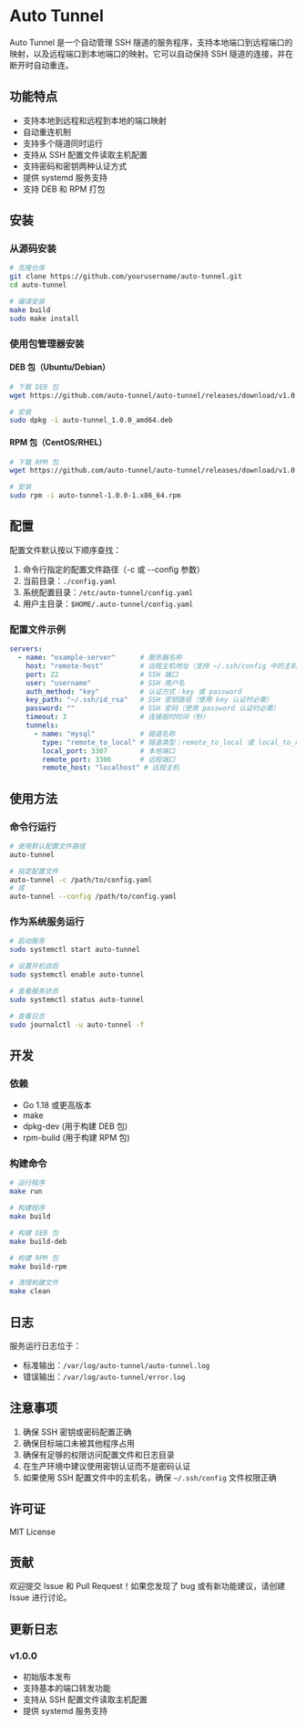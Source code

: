 # Auto Tunnel

Auto Tunnel 是一个自动管理 SSH 隧道的服务程序，支持本地端口到远程端口的映射，以及远程端口到本地端口的映射。它可以自动保持 SSH 隧道的连接，并在断开时自动重连。

## 功能特点

- 支持本地到远程和远程到本地的端口映射
- 自动重连机制
- 支持多个隧道同时运行
- 支持从 SSH 配置文件读取主机配置
- 支持密码和密钥两种认证方式
- 提供 systemd 服务支持
- 支持 DEB 和 RPM 打包

## 安装

### 从源码安装

```bash
# 克隆仓库
git clone https://github.com/yourusername/auto-tunnel.git
cd auto-tunnel

# 编译安装
make build
sudo make install
```

### 使用包管理器安装

#### DEB 包（Ubuntu/Debian）
```bash
# 下载 DEB 包
wget https://github.com/auto-tunnel/auto-tunnel/releases/download/v1.0.0/auto-tunnel_1.0.0_amd64.deb

# 安装
sudo dpkg -i auto-tunnel_1.0.0_amd64.deb
```

#### RPM 包（CentOS/RHEL）
```bash
# 下载 RPM 包
wget https://github.com/auto-tunnel/auto-tunnel/releases/download/v1.0.0/auto-tunnel-1.0.0-1.x86_64.rpm

# 安装
sudo rpm -i auto-tunnel-1.0.0-1.x86_64.rpm
```

## 配置

配置文件默认按以下顺序查找：
1. 命令行指定的配置文件路径（-c 或 --config 参数）
2. 当前目录：`./config.yaml`
3. 系统配置目录：`/etc/auto-tunnel/config.yaml`
4. 用户主目录：`$HOME/.auto-tunnel/config.yaml`

### 配置文件示例

```yaml
servers:
  - name: "example-server"      # 服务器名称
    host: "remote-host"         # 远程主机地址（支持 ~/.ssh/config 中的主机名）
    port: 22                    # SSH 端口
    user: "username"            # SSH 用户名
    auth_method: "key"          # 认证方式：key 或 password
    key_path: "~/.ssh/id_rsa"   # SSH 密钥路径（使用 key 认证时必需）
    password: ""                # SSH 密码（使用 password 认证时必需）
    timeout: 3                  # 连接超时时间（秒）
    tunnels:
      - name: "mysql"           # 隧道名称
        type: "remote_to_local" # 隧道类型：remote_to_local 或 local_to_remote
        local_port: 3307        # 本地端口
        remote_port: 3306       # 远程端口
        remote_host: "localhost" # 远程主机
```

## 使用方法

### 命令行运行

```bash
# 使用默认配置文件路径
auto-tunnel

# 指定配置文件
auto-tunnel -c /path/to/config.yaml
# 或
auto-tunnel --config /path/to/config.yaml
```

### 作为系统服务运行

```bash
# 启动服务
sudo systemctl start auto-tunnel

# 设置开机自启
sudo systemctl enable auto-tunnel

# 查看服务状态
sudo systemctl status auto-tunnel

# 查看日志
sudo journalctl -u auto-tunnel -f
```

## 开发

### 依赖

- Go 1.18 或更高版本
- make
- dpkg-dev (用于构建 DEB 包)
- rpm-build (用于构建 RPM 包)

### 构建命令

```bash
# 运行程序
make run

# 构建程序
make build

# 构建 DEB 包
make build-deb

# 构建 RPM 包
make build-rpm

# 清理构建文件
make clean
```

## 日志

服务运行日志位于：
- 标准输出：`/var/log/auto-tunnel/auto-tunnel.log`
- 错误输出：`/var/log/auto-tunnel/error.log`

## 注意事项

1. 确保 SSH 密钥或密码配置正确
2. 确保目标端口未被其他程序占用
3. 确保有足够的权限访问配置文件和日志目录
4. 在生产环境中建议使用密钥认证而不是密码认证
5. 如果使用 SSH 配置文件中的主机名，确保 `~/.ssh/config` 文件权限正确

## 许可证

MIT License

## 贡献

欢迎提交 Issue 和 Pull Request！如果您发现了 bug 或有新功能建议，请创建 Issue 进行讨论。

## 更新日志

### v1.0.0
- 初始版本发布
- 支持基本的端口转发功能
- 支持从 SSH 配置文件读取主机配置
- 提供 systemd 服务支持
